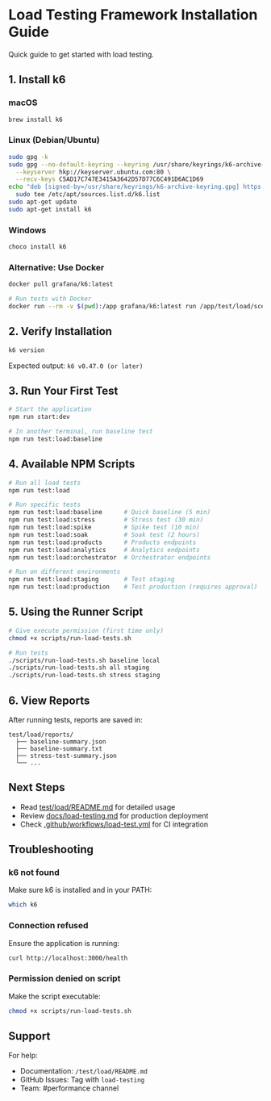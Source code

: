 # Load Testing Framework Installation Guide

Quick guide to get started with load testing.

## 1. Install k6

### macOS
```bash
brew install k6
```

### Linux (Debian/Ubuntu)
```bash
sudo gpg -k
sudo gpg --no-default-keyring --keyring /usr/share/keyrings/k6-archive-keyring.gpg \
  --keyserver hkp://keyserver.ubuntu.com:80 \
  --recv-keys C5AD17C747E3415A3642D57D77C6C491D6AC1D69
echo "deb [signed-by=/usr/share/keyrings/k6-archive-keyring.gpg] https://dl.k6.io/deb stable main" | \
  sudo tee /etc/apt/sources.list.d/k6.list
sudo apt-get update
sudo apt-get install k6
```

### Windows
```bash
choco install k6
```

### Alternative: Use Docker
```bash
docker pull grafana/k6:latest

# Run tests with Docker
docker run --rm -v $(pwd):/app grafana/k6:latest run /app/test/load/scenarios/baseline.js
```

## 2. Verify Installation

```bash
k6 version
```

Expected output: `k6 v0.47.0 (or later)`

## 3. Run Your First Test

```bash
# Start the application
npm run start:dev

# In another terminal, run baseline test
npm run test:load:baseline
```

## 4. Available NPM Scripts

```bash
# Run all load tests
npm run test:load

# Run specific tests
npm run test:load:baseline      # Quick baseline (5 min)
npm run test:load:stress        # Stress test (30 min)
npm run test:load:spike         # Spike test (10 min)
npm run test:load:soak          # Soak test (2 hours)
npm run test:load:products      # Products endpoints
npm run test:load:analytics     # Analytics endpoints
npm run test:load:orchestrator  # Orchestrator endpoints

# Run on different environments
npm run test:load:staging       # Test staging
npm run test:load:production    # Test production (requires approval)
```

## 5. Using the Runner Script

```bash
# Give execute permission (first time only)
chmod +x scripts/run-load-tests.sh

# Run tests
./scripts/run-load-tests.sh baseline local
./scripts/run-load-tests.sh all staging
./scripts/run-load-tests.sh stress staging
```

## 6. View Reports

After running tests, reports are saved in:
```
test/load/reports/
  ├── baseline-summary.json
  ├── baseline-summary.txt
  ├── stress-test-summary.json
  └── ...
```

## Next Steps

- Read [test/load/README.md](/test/load/README.md) for detailed usage
- Review [docs/load-testing.md](/docs/load-testing.md) for production deployment
- Check [.github/workflows/load-test.yml](/.github/workflows/load-test.yml) for CI integration

## Troubleshooting

### k6 not found
Make sure k6 is installed and in your PATH:
```bash
which k6
```

### Connection refused
Ensure the application is running:
```bash
curl http://localhost:3000/health
```

### Permission denied on script
Make the script executable:
```bash
chmod +x scripts/run-load-tests.sh
```

## Support

For help:
- Documentation: `/test/load/README.md`
- GitHub Issues: Tag with `load-testing`
- Team: #performance channel

